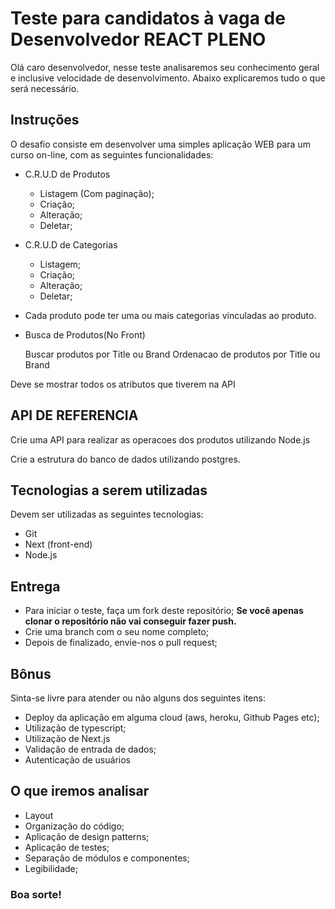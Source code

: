 # Teste para candidatos à vaga de Desenvolvedor REACT PLENO

Olá caro desenvolvedor, nesse teste analisaremos seu conhecimento geral e inclusive velocidade de desenvolvimento. Abaixo explicaremos tudo o que será necessário.

## Instruções

O desafio consiste em desenvolver uma simples aplicação WEB para um curso on-line, com as seguintes funcionalidades:

- C.R.U.D de Produtos
  - Listagem (Com paginação);
  - Criação;
  - Alteração;
  - Deletar;

- C.R.U.D de Categorias
  - Listagem;
  - Criação;
  - Alteração;
  - Deletar;

- Cada produto pode ter uma ou mais categorias vinculadas ao produto.

- Busca de Produtos(No Front)

  Buscar produtos por Title ou Brand
  Ordenacao de produtos por Title ou Brand

Deve se mostrar todos os atributos que tiverem na API

## API DE REFERENCIA

Crie uma API para realizar as operacoes dos produtos utilizando Node.js

Crie a estrutura do banco de dados utilizando postgres.

## Tecnologias a serem utilizadas

Devem ser utilizadas as seguintes tecnologias:

- Git
- Next (front-end)
- Node.js

## Entrega

- Para iniciar o teste, faça um fork deste repositório; **Se você apenas clonar o repositório não vai conseguir fazer push.**
- Crie uma branch com o seu nome completo;
- Depois de finalizado, envie-nos o pull request;

## Bônus

Sinta-se livre para atender ou não alguns dos seguintes itens:
- Deploy da aplicação em alguma cloud (aws, heroku, Github Pages etc);
- Utilização de typescript;
- Utilização de Next.js
- Validação de entrada de dados;
- Autenticação de usuários


## O que iremos analisar

- Layout
- Organização do código;
- Aplicação de design patterns;
- Aplicação de testes;
- Separação de módulos e componentes;
- Legibilidade;


### Boa sorte!
